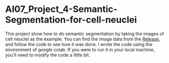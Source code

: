 # AI07_Project_4-Semantic-Segmentation-for-cell-neuclei
This project show how to do semantic segmentation by taking the images of cell neuclei as the example.
You can find the image data from the [Release](https://github.com/ChernXi/Project_4_Semantic_Segmentation/releases), and follow the code to see how it was done.
I wrote the code using the environment of google colab. If you were to run it in your local machine, you'll need to modify the code a little bit. 
